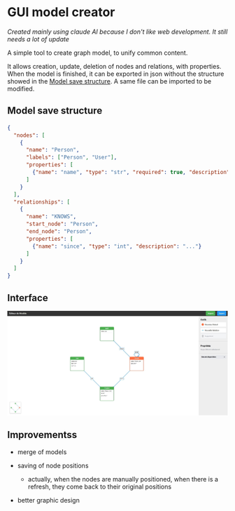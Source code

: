# GUI model creator

_Created mainly using claude AI because I don't like web development._
_It still needs a lot of update_

A simple tool to create graph model, to unify common content.

It allows creation, update, deletion of nodes and relations, with properties.
When the model is finished, it can be exported in json without the structure showed in the [Model save structure](#model-save-structure).
A same file can be imported to be modified.


## Model save structure

```json
{
  "nodes": [
    {
      "name": "Person",
      "labels": ["Person", "User"],
      "properties": [
        {"name": "name", "type": "str", "required": true, "description": "..."}
      ]
    }
  ],
  "relationships": [
    {
      "name": "KNOWS",
      "start_node": "Person",
      "end_node": "Person",
      "properties": [
        {"name": "since", "type": "int", "description": "..."}
      ]
    }
  ]
}
```


## Interface

![alt text](assets/gui.jpg)


## Improvementss

- merge of models
- saving of node positions
  - actually, when the nodes are manually positioned, when there is a refresh, they come back to their original positions

- better graphic design